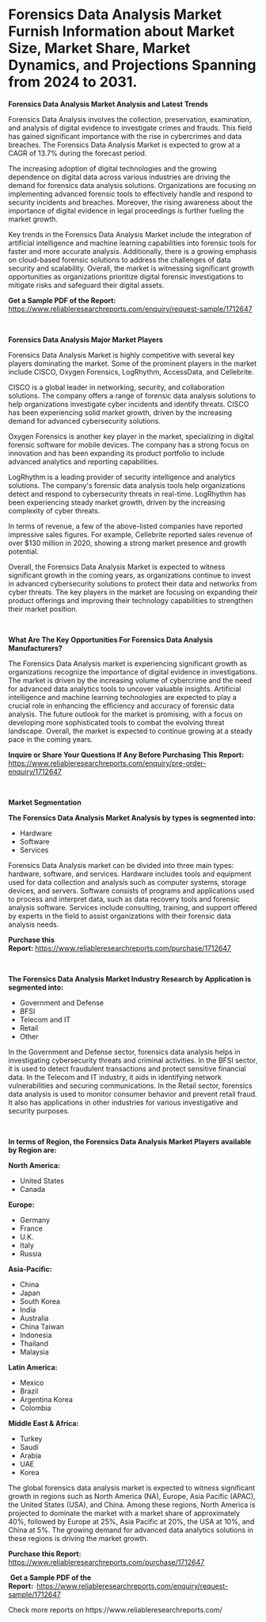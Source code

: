 <p><h1>Forensics Data Analysis Market Furnish Information about Market Size, Market Share, Market Dynamics, and Projections Spanning from 2024 to 2031.</h1></p><p><strong>Forensics Data Analysis Market Analysis and Latest Trends</strong></p>
<p><p>Forensics Data Analysis involves the collection, preservation, examination, and analysis of digital evidence to investigate crimes and frauds. This field has gained significant importance with the rise in cybercrimes and data breaches. The Forensics Data Analysis Market is expected to grow at a CAGR of 13.7% during the forecast period.</p><p>The increasing adoption of digital technologies and the growing dependence on digital data across various industries are driving the demand for forensics data analysis solutions. Organizations are focusing on implementing advanced forensic tools to effectively handle and respond to security incidents and breaches. Moreover, the rising awareness about the importance of digital evidence in legal proceedings is further fueling the market growth.</p><p>Key trends in the Forensics Data Analysis Market include the integration of artificial intelligence and machine learning capabilities into forensic tools for faster and more accurate analysis. Additionally, there is a growing emphasis on cloud-based forensic solutions to address the challenges of data security and scalability. Overall, the market is witnessing significant growth opportunities as organizations prioritize digital forensic investigations to mitigate risks and safeguard their digital assets.</p></p>
<p><strong>Get a Sample PDF of the Report:&nbsp;</strong> <a href="https://www.reliableresearchreports.com/enquiry/request-sample/1712647">https://www.reliableresearchreports.com/enquiry/request-sample/1712647</a></p>
<p>&nbsp;</p>
<p><strong>Forensics Data Analysis Major Market Players</strong></p>
<p><p>Forensics Data Analysis Market is highly competitive with several key players dominating the market. Some of the prominent players in the market include CISCO, Oxygen Forensics, LogRhythm, AccessData, and Cellebrite.</p><p>CISCO is a global leader in networking, security, and collaboration solutions. The company offers a range of forensic data analysis solutions to help organizations investigate cyber incidents and identify threats. CISCO has been experiencing solid market growth, driven by the increasing demand for advanced cybersecurity solutions.</p><p>Oxygen Forensics is another key player in the market, specializing in digital forensic software for mobile devices. The company has a strong focus on innovation and has been expanding its product portfolio to include advanced analytics and reporting capabilities.</p><p>LogRhythm is a leading provider of security intelligence and analytics solutions. The company's forensic data analysis tools help organizations detect and respond to cybersecurity threats in real-time. LogRhythm has been experiencing steady market growth, driven by the increasing complexity of cyber threats.</p><p>In terms of revenue, a few of the above-listed companies have reported impressive sales figures. For example, Cellebrite reported sales revenue of over $130 million in 2020, showing a strong market presence and growth potential.</p><p>Overall, the Forensics Data Analysis Market is expected to witness significant growth in the coming years, as organizations continue to invest in advanced cybersecurity solutions to protect their data and networks from cyber threats. The key players in the market are focusing on expanding their product offerings and improving their technology capabilities to strengthen their market position.</p></p>
<p>&nbsp;</p>
<p><strong>What Are The Key Opportunities For Forensics Data Analysis Manufacturers?</strong></p>
<p><p>The Forensics Data Analysis market is experiencing significant growth as organizations recognize the importance of digital evidence in investigations. The market is driven by the increasing volume of cybercrime and the need for advanced data analytics tools to uncover valuable insights. Artificial intelligence and machine learning technologies are expected to play a crucial role in enhancing the efficiency and accuracy of forensic data analysis. The future outlook for the market is promising, with a focus on developing more sophisticated tools to combat the evolving threat landscape. Overall, the market is expected to continue growing at a steady pace in the coming years.</p></p>
<p><strong>Inquire or Share Your Questions If Any Before Purchasing This Report:</strong> <a href="https://www.reliableresearchreports.com/enquiry/pre-order-enquiry/1712647">https://www.reliableresearchreports.com/enquiry/pre-order-enquiry/1712647</a></p>
<p>&nbsp;</p>
<p><strong>Market Segmentation</strong></p>
<p><strong>The Forensics Data Analysis Market Analysis by types is segmented into:</strong></p>
<p><ul><li>Hardware</li><li>Software</li><li>Services</li></ul></p>
<p><p>Forensics Data Analysis market can be divided into three main types: hardware, software, and services. Hardware includes tools and equipment used for data collection and analysis such as computer systems, storage devices, and servers. Software consists of programs and applications used to process and interpret data, such as data recovery tools and forensic analysis software. Services include consulting, training, and support offered by experts in the field to assist organizations with their forensic data analysis needs.</p></p>
<p><strong>Purchase this Report:&nbsp;</strong><a href="https://www.reliableresearchreports.com/purchase/1712647">https://www.reliableresearchreports.com/purchase/1712647</a></p>
<p>&nbsp;</p>
<p><strong>The Forensics Data Analysis Market Industry Research by Application is segmented into:</strong></p>
<p><ul><li>Government and Defense</li><li>BFSI</li><li>Telecom and IT</li><li>Retail</li><li>Other</li></ul></p>
<p><p>In the Government and Defense sector, forensics data analysis helps in investigating cybersecurity threats and criminal activities. In the BFSI sector, it is used to detect fraudulent transactions and protect sensitive financial data. In the Telecom and IT industry, it aids in identifying network vulnerabilities and securing communications. In the Retail sector, forensics data analysis is used to monitor consumer behavior and prevent retail fraud. It also has applications in other industries for various investigative and security purposes.</p></p>
<p>&nbsp;</p>
<p><strong>In terms of Region, the Forensics Data Analysis Market Players available by Region are:</strong></p>
<p>
    <p> <strong> North America: </strong>
        <ul>
            <li>United States</li>
            <li>Canada</li>
        </ul>
        </p> 
    <p> <strong> Europe: </strong>
        <ul>
            <li>Germany</li>
            <li>France</li>
            <li>U.K.</li>
            <li>Italy</li>
            <li>Russia</li>
        </ul>
        </p> 
    <p> <strong> Asia-Pacific: </strong>
        <ul>
            <li>China</li>
            <li>Japan</li>
            <li>South Korea</li>
            <li>India</li>
            <li>Australia</li>
            <li>China Taiwan</li>
            <li>Indonesia</li>
            <li>Thailand</li>
            <li>Malaysia</li>
        </ul>
        </p> 
    <p> <strong> Latin America: </strong>
        <ul>
            <li>Mexico</li>
            <li>Brazil</li>
            <li>Argentina Korea</li>
            <li>Colombia</li>
        </ul>
        </p> 
    <p> <strong> Middle East & Africa: </strong>
        <ul>
            <li>Turkey</li>
            <li>Saudi</li>
            <li>Arabia</li>
            <li>UAE</li>
            <li>Korea</li>
        </ul>
    </p>
    </p>
<p><p>The global forensics data analysis market is expected to witness significant growth in regions such as North America (NA), Europe, Asia Pacific (APAC), the United States (USA), and China. Among these regions, North America is projected to dominate the market with a market share of approximately 40%, followed by Europe at 25%, Asia Pacific at 20%, the USA at 10%, and China at 5%. The growing demand for advanced data analytics solutions in these regions is driving the market growth.</p></p>
<p><strong>Purchase this Report: </strong><a href="https://www.reliableresearchreports.com/purchase/1712647">https://www.reliableresearchreports.com/purchase/1712647</a></p>
<p>&nbsp;<strong>Get a Sample PDF of the Report:&nbsp;&nbsp;</strong><a href="https://www.reliableresearchreports.com/enquiry/request-sample/1712647">https://www.reliableresearchreports.com/enquiry/request-sample/1712647</a></p>
<p><strong></strong></p>
<p>Check more reports on https://www.reliableresearchreports.com/</p>